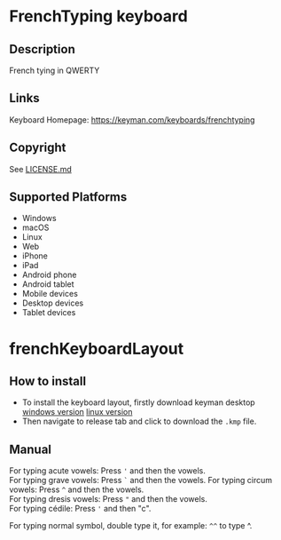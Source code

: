 FrenchTyping keyboard
==============

Description
-----------
French tying in QWERTY

Links
-----
Keyboard Homepage: https://keyman.com/keyboards/frenchtyping

Copyright
---------
See [LICENSE.md](LICENSE.md)

Supported Platforms
-------------------
 * Windows
 * macOS
 * Linux
 * Web
 * iPhone
 * iPad
 * Android phone
 * Android tablet
 * Mobile devices
 * Desktop devices
 * Tablet devices

# frenchKeyboardLayout
## How to install
- To install the keyboard layout, firstly download keyman desktop  
[windows version](https://keyman.com/windows/)
[linux version](https://keyman.com/linux/)
- Then navigate to release tab and click to download the `.kmp` file.

## Manual
For typing acute vowels: Press `'` and then the vowels.  
For typing grave vowels: Press `` ` `` and then the vowels. 
For typing circum vowels: Press `^` and then the vowels.  
For typing dresis vowels: Press `"` and then the vowels.  
For typing cédile: Press `'` and then "c".   

For typing normal symbol, double type it, for example: `^^` to type ^. 

